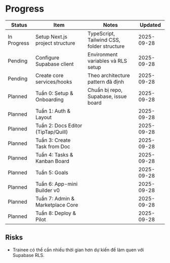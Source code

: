 # Progress
| Status      | Item                                  | Notes                                    | Updated     |
|-------------|---------------------------------------|------------------------------------------|-------------|
| In Progress | Setup Next.js project structure       | TypeScript, Tailwind CSS, folder structure | 2025-09-28  |
| Pending     | Configure Supabase client             | Environment variables và RLS setup       | 2025-09-28  |
| Pending     | Create core services/hooks            | Theo architecture pattern đã định        | 2025-09-28  |
| Planned     | Tuần 0: Setup & Onboarding            | Chuẩn bị repo, Supabase, issue board     | 2025-09-28  |
| Planned     | Tuần 1: Auth & Layout                 |                                          | 2025-09-28  |
| Planned     | Tuần 2: Docs Editor (TipTap/Quill)    |                                          | 2025-09-28  |
| Planned     | Tuần 3: Create Task from Doc          |                                          | 2025-09-28  |
| Planned     | Tuần 4: Tasks & Kanban Board          |                                          | 2025-09-28  |
| Planned     | Tuần 5: Goals                         |                                          | 2025-09-28  |
| Planned     | Tuần 6: App-mini Builder v0           |                                          | 2025-09-28  |
| Planned     | Tuần 7: Admin & Marketplace Core      |                                          | 2025-09-28  |
| Planned     | Tuần 8: Deploy & Pilot                |                                          | 2025-09-28  |

## Risks
- Trainee có thể cần nhiều thời gian hơn dự kiến để làm quen với Supabase RLS.